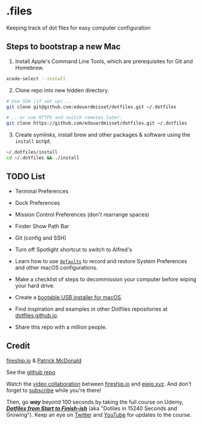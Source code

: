 # .files

Keeping track of dot files for easy computer configuration

## Steps to bootstrap a new Mac

1. Install Apple's Command Line Tools, which are prerequisites for Git and Homebrew.

```zsh
xcode-select --install
```

2. Clone repo into new hidden directory.

```zsh
# Use SSH (if set up)...
git clone git@github.com:edouardmisset/dotfiles.git ~/.dotfiles

# ...or use HTTPS and switch remotes later.
git clone https://github.com/edouardmisset/dotfiles.git ~/.dotfiles
```

3. Create symlinks, install brew and other packages & software using the
   `install` script.

```zsh
~/.dotfiles/install
cd ~/.dotfiles && ./install
```

## TODO List

- Terminal Preferences
- Dock Preferences
- Mission Control Preferences (don't rearrange spaces)
- Finder Show Path Bar
- Git (config and SSH)
- Turn off Spotlight shortcut to switch to Alfred's

- Learn how to use [`defaults`](https://macos-defaults.com/#%F0%9F%99%8B-what-s-a-defaults-command) to record and restore System Preferences and other macOS configurations.
- Make a checklist of steps to decommission your computer before wiping your hard drive.
- Create a [bootable USB installer for macOS](https://support.apple.com/en-us/HT201372).
- Find inspiration and examples in other Dotfiles repositories at [dotfiles.github.io](https://dotfiles.github.io/).
- Share this repo with a million people.

## Credit

[fireship.io](https://fireship.io/ 'Build and ship 🔥 your app ⚡ faster') & [Patrick McDonald](https://github.com/eieioxyz)

See the [github repo](https://github.com/eieioxyz/Beyond-Dotfiles-in-100-Seconds)

Watch the [video collaboration](https://youtu.be/r_MpUP6aKiQ 'Dotfiles in 100
Seconds on YouTube') between [fireship.io](https://fireship.io/ 'Build and ship
🔥 your app ⚡ faster') and [eieio.xyz](http://dotfiles.eieio.xyz 'Dotfiles from
Start to Finish-ish'). And don't forget to
[subscribe](https://fireship.page.link/youtube 'Fireship YouTube Channel') while
you're there!

Then, go **_way_** beyond 100 seconds by taking the full course on Udemy, [**_Dotfiles from Start to Finish-ish_**](https://www.udemy.com/course/dotfiles-from-start-to-finish-ish/?referralCode=445BE0B541C48FE85276 'Learn Dotfiles from Start to Finish-ish on Udemy') (aka "Dotiles in 15240 Seconds and Growing"). Keep an eye on [Twitter](https://twitter.com/EIEIOxyz '@EIEIOxyz') and [YouTube](https://www.youtube.com/channel/UCcZZOzRKMbql7IEL0midfgQ 'EIEIO YouTube Channel') for updates to the course.
